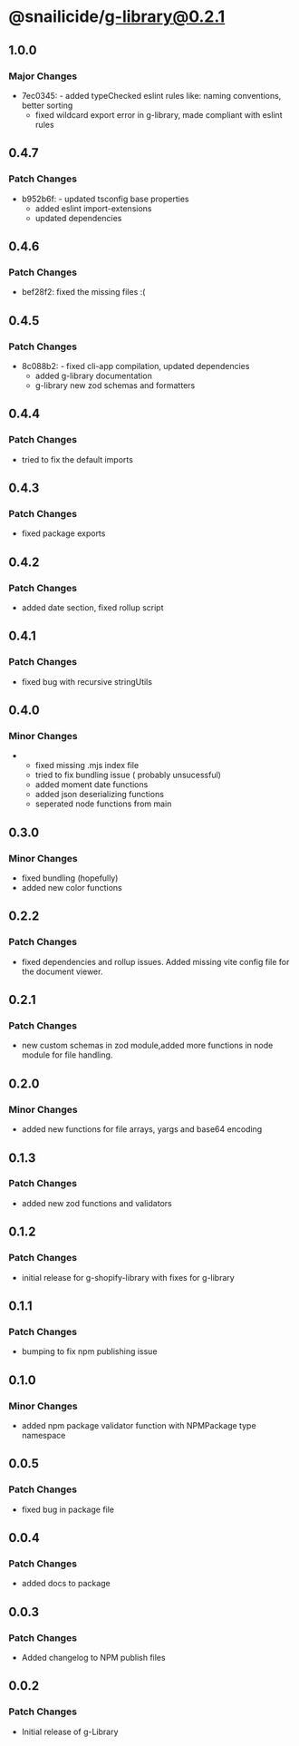 # @snailicide/g-library@0.2.1

## 1.0.0

### Major Changes

-   7ec0345: - added typeChecked eslint rules like: naming conventions, better sorting
    -   fixed wildcard export error in g-library, made compliant with eslint rules

## 0.4.7

### Patch Changes

-   b952b6f: - updated tsconfig base properties
    -   added eslint import-extensions
    -   updated dependencies

## 0.4.6

### Patch Changes

-   bef28f2: fixed the missing files :(

## 0.4.5

### Patch Changes

-   8c088b2: - fixed cli-app compilation, updated dependencies
    -   added g-library documentation
    -   g-library new zod schemas and formatters

## 0.4.4

### Patch Changes

-   tried to fix the default imports

## 0.4.3

### Patch Changes

-   fixed package exports

## 0.4.2

### Patch Changes

-   added date section, fixed rollup script

## 0.4.1

### Patch Changes

-   fixed bug with recursive stringUtils

## 0.4.0

### Minor Changes

-   -   fixed missing .mjs index file
    -   tried to fix bundling issue ( probably unsucessful)
    -   added moment date functions
    -   added json deserializing functions
    -   seperated node functions from main

## 0.3.0

### Minor Changes

-   fixed bundling (hopefully)
-   added new color functions

## 0.2.2

### Patch Changes

-   fixed dependencies and rollup issues. Added missing vite config file for the document viewer.

## 0.2.1

### Patch Changes

-   new custom schemas in zod module,added more functions in node module for file handling.

## 0.2.0

### Minor Changes

-   added new functions for file arrays, yargs and base64 encoding

## 0.1.3

### Patch Changes

-   added new zod functions and validators

## 0.1.2

### Patch Changes

-   initial release for g-shopify-library with fixes for g-library

## 0.1.1

### Patch Changes

-   bumping to fix npm publishing issue

## 0.1.0

### Minor Changes

-   added npm package validator function with NPMPackage type namespace

## 0.0.5

### Patch Changes

-   fixed bug in package file

## 0.0.4

### Patch Changes

-   added docs to package

## 0.0.3

### Patch Changes

-   Added changelog to NPM publish files

## 0.0.2

### Patch Changes

-   Initial release of g-Library

